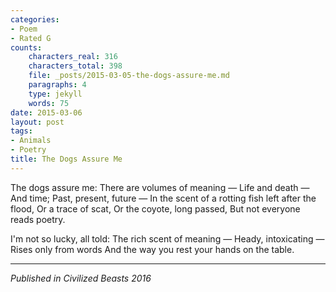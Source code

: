 ```yaml
---
categories:
- Poem
- Rated G
counts:
    characters_real: 316
    characters_total: 398
    file: _posts/2015-03-05-the-dogs-assure-me.md
    paragraphs: 4
    type: jekyll
    words: 75
date: 2015-03-06
layout: post
tags:
- Animals
- Poetry
title: The Dogs Assure Me
---
```


<div class="verse">
The dogs assure me:
There are volumes of meaning &mdash;
Life and death &mdash;
And time;
Past, present, future &mdash;
In the scent of a rotting fish left after the flood,
Or a trace of scat,
Or the coyote, long passed,
But not everyone reads poetry.

I'm not so lucky, all told:
The rich scent of meaning &mdash;
Heady, intoxicating &mdash;
Rises only from words
And the way you rest your hands on the table.
</div>

-----

*Published in Civilized Beasts 2016*
